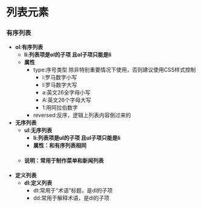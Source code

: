# 列表元素
### 有序列表
- **ol:有序列表**
    - **li:列表项是ol的子项 且ol子项只能是li**
    - **属性**
        - type:序号类型 除非特别重要情况下使用，否则建议使用CSS样式控制
            - i:罗马数字小写
            - I:罗马数字大写
            - a:英文26全字母小写
            - A:英文26个字母大写
            - 1:用阿拉伯数字
        - reversed:反序，逻辑上列表内容倒过来的
- **无序列表**
    - **ul:无序列表**
        - **li:列表项是ul的子项 且ul子项只能是li**
        - **属性：和有序列表相同**
    - #### 说明：常用于制作菜单和新闻列表
- **定义列表**
    - **dl:定义列表**
        - dt:常用于“术语”标题，是dl的子项
        - dd:常用于解释术语，是dl的子项
